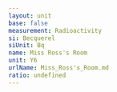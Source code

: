```yaml
---
layout: unit
base: false
measurement: Radioactivity
si: Becquerel
siUnit: Bq
name: Miss Ross's Room
unit: Y6
urlName: Miss_Ross's_Room.md
ratio: undefined
---
```

